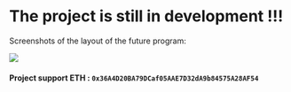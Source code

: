# The project is still in development !!!
Screenshots of the layout of the future program:
<p aling="center">
  <img src="https://i.imgur.com/EGykrKr.png"/>
</p>

#### Project support ETH : `0x36A4D20BA79DCaf05AAE7D32dA9b84575A28AF54`
